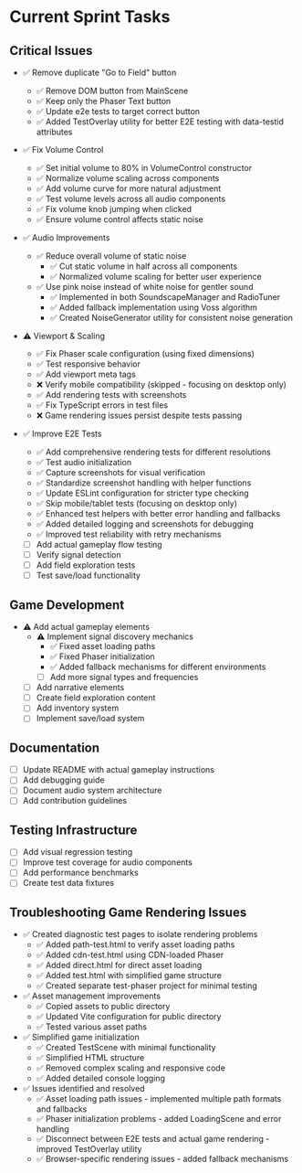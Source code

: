 # Current Sprint Tasks

## Critical Issues
- ✅ Remove duplicate "Go to Field" button
  - ✅ Remove DOM button from MainScene
  - ✅ Keep only the Phaser Text button
  - ✅ Update e2e tests to target correct button
  - ✅ Added TestOverlay utility for better E2E testing with data-testid attributes

- ✅ Fix Volume Control
  - ✅ Set initial volume to 80% in VolumeControl constructor
  - ✅ Normalize volume scaling across components
  - ✅ Add volume curve for more natural adjustment
  - ✅ Test volume levels across all audio components
  - ✅ Fix volume knob jumping when clicked
  - ✅ Ensure volume control affects static noise

- ✅ Audio Improvements
  - ✅ Reduce overall volume of static noise
    - ✅ Cut static volume in half across all components
    - ✅ Normalized volume scaling for better user experience
  - ✅ Use pink noise instead of white noise for gentler sound
    - ✅ Implemented in both SoundscapeManager and RadioTuner
    - ✅ Added fallback implementation using Voss algorithm
    - ✅ Created NoiseGenerator utility for consistent noise generation

- ⚠️ Viewport & Scaling
  - ✅ Fix Phaser scale configuration (using fixed dimensions)
  - ✅ Test responsive behavior
  - ✅ Add viewport meta tags
  - ❌ Verify mobile compatibility (skipped - focusing on desktop only)
  - ✅ Add rendering tests with screenshots
  - ✅ Fix TypeScript errors in test files
  - ❌ Game rendering issues persist despite tests passing

- ✅ Improve E2E Tests
  - ✅ Add comprehensive rendering tests for different resolutions
  - ✅ Test audio initialization
  - ✅ Capture screenshots for visual verification
  - ✅ Standardize screenshot handling with helper functions
  - ✅ Update ESLint configuration for stricter type checking
  - ✅ Skip mobile/tablet tests (focusing on desktop only)
  - ✅ Enhanced test helpers with better error handling and fallbacks
  - ✅ Added detailed logging and screenshots for debugging
  - ✅ Improved test reliability with retry mechanisms
  - [ ] Add actual gameplay flow testing
  - [ ] Verify signal detection
  - [ ] Add field exploration tests
  - [ ] Test save/load functionality

## Game Development
- ⚠️ Add actual gameplay elements
  - ⚠️ Implement signal discovery mechanics
    - ✅ Fixed asset loading paths
    - ✅ Fixed Phaser initialization
    - ✅ Added fallback mechanisms for different environments
    - [ ] Add more signal types and frequencies
  - [ ] Add narrative elements
  - [ ] Create field exploration content
  - [ ] Add inventory system
  - [ ] Implement save/load system

## Documentation
- [ ] Update README with actual gameplay instructions
- [ ] Add debugging guide
- [ ] Document audio system architecture
- [ ] Add contribution guidelines

## Testing Infrastructure
- [ ] Add visual regression testing
- [ ] Improve test coverage for audio components
- [ ] Add performance benchmarks
- [ ] Create test data fixtures

## Troubleshooting Game Rendering Issues
- ✅ Created diagnostic test pages to isolate rendering problems
  - ✅ Added path-test.html to verify asset loading paths
  - ✅ Added cdn-test.html using CDN-loaded Phaser
  - ✅ Added direct.html for direct asset loading
  - ✅ Added test.html with simplified game structure
  - ✅ Created separate test-phaser project for minimal testing
- ✅ Asset management improvements
  - ✅ Copied assets to public directory
  - ✅ Updated Vite configuration for public directory
  - ✅ Tested various asset paths
- ✅ Simplified game initialization
  - ✅ Created TestScene with minimal functionality
  - ✅ Simplified HTML structure
  - ✅ Removed complex scaling and responsive code
  - ✅ Added detailed console logging
- ✅ Issues identified and resolved
  - ✅ Asset loading path issues - implemented multiple path formats and fallbacks
  - ✅ Phaser initialization problems - added LoadingScene and error handling
  - ✅ Disconnect between E2E tests and actual game rendering - improved TestOverlay utility
  - ✅ Browser-specific rendering issues - added fallback mechanisms